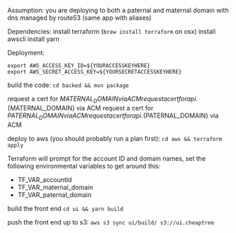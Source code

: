 Assumption: you are deploying to both a paternal and maternal domain with dns managed by route53 (same app with aliases)


Dependencies:
install terraform (`brew install terraform` on osx)
install awscli
install yarn

Deployment:

```
export AWS_ACCESS_KEY_ID=${YOURACCESSKEYHERE}
export AWS_SECRET_ACCESS_KEY=${YOURSECRETACCESSKEYHERE}
```

build the code: `cd backed && mvn package`

request a cert for ${MATERNAL_DOMAIN} via ACM
request a cert for api.${MATERNAL_DOMAIN} via ACM
request a cert for ${PATERNAL_DOMAIN} via ACM
request a cert for api.${PATERNAL_DOMAIN} via ACM

deploy to aws (you should probably run a plan first):
`cd aws && terraform apply`

Terraform will prompt for the account ID and domain names, set the following environmental variables to get around this: 
* TF_VAR_accountId
* TF_VAR_maternal_domain
* TF_VAR_paternal_domain

build the front end
`cd ui && yarn build`

push the front end up to s3:
`aws s3 sync ui/build/ s3://ui.cheaptree`

